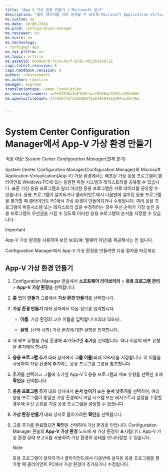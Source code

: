 ```yaml
---
title: "App-V 가상 환경 만들기 | Microsoft 문서"
description: "앱이 데이터를 서로 공유할 수 있도록 Microsoft Application Virtualization을 사용하여 가상 환경을 만듭니다."
ms.custom: na
ms.date: 10/06/2016
ms.prod: configuration-manager
ms.reviewer: na
ms.suite: na
ms.technology:
- configmgr-app
ms.tgt_pltfrm: na
ms.topic: article
ms.assetid: b6b86078-fcc4-46cf-87d6-4b52b914b712
caps.latest.revision: 6
caps.handback.revision: 0
author: robstackmsft
ms.author: robstack
manager: angrobe
translationtype: Human Translation
ms.sourcegitcommit: aa9e87830a3a51b01fae29b564c9267ec930a60d
ms.openlocfilehash: 377ed9732fb16b062f53e78504aea394acdb7462


---
```

# <a name="create-app-v-virtual-environments-in-system-center-configuration-manager"></a>System Center Configuration Manager에서 App-V 가상 환경 만들기

*적용 대상: System Center Configuration Manager(현재 분기)*

System Center Configuration Manager(Configuration Manager)의 Microsoft Application Virtualization(App-V) 가상 환경에서는 배포된 가상 응용 프로그램이 클라이언트 Windows PC에 있는 동일한 파일 시스템과 레지스트리를 공유할 수 있습니다. 표준 가상 응용 프로그램과 달리 이러한 응용 프로그램은 서로 데이터를 공유할 수 있습니다. 응용 프로그램이 설치되거나 클라이언트에서 다음번에 설치된 응용 프로그램을 평가할 때 클라이언트 PC에서 가상 환경이 만들어지거나 수정됩니다. 여러 응용 프로그램이 파일시스템 또는 레지스트리 값을 수정하려는 경우 우선 순위가 가장 높은 응용 프로그램이 우선권을 가질 수 있도록 이러한 응용 프로그램의 순서를 지정할 수 있습니다.  

> [!IMPORTANT]  
>  App-V 가상 환경을 사용하여 보안 보호(예: 맬웨어 차단)를 제공해서는 안 됩니다.  

 Configuration Manager에서 App-V 가상 환경을 만들려면 다음 절차를 따르세요.  

## <a name="create-an-app-v-virtual-environment"></a>App-V 가상 환경 만들기  

1.  Configuration Manager 콘솔에서 **소프트웨어 라이브러리** > **응용 프로그램 관리** > **App-V 가상 환경**을 선택합니다.  

3.  **홈** 탭의 **만들기** 그룹에서 **가상 환경 만들기**를 선택합니다.  

4.  **가상 환경 만들기** 대화 상자에서 다음 정보를 입력합니다.  

    -   **이름**.  가상 환경의 고유 이름을 입력합니다(최대 128자).  

    -   **설명**. (선택 사항) 가상 환경에 대한 설명을 입력합니다.  

5.  새 배포 유형을 가상 환경에 추가하려면 **추가**를 선택합니다. 하나 이상의 배포 유형을 추가해야 합니다.  

6.  **응용 프로그램 추가** 대화 상자에서 **그룹 이름**(최대 128자)을 지정합니다. 이 이름을 사용하여 가상 환경에 추가하는 응용 프로그램 그룹을 참조합니다.  

7.  **추가**를 선택하고 그룹에 추가할 App-V 5 응용 프로그램과 배포 유형을 선택한 후에 **확인**을 선택합니다.  

8.  **응용 프로그램 추가** 대화 상자에서 **순서 높이기** 또는 **순서 낮추기**를 선택하여, 여러 응용 프로그램이 동일한 가상 환경에서 파일 시스템 또는 레지스트리 설정을 수정할 경우에 우선 순위를 가질 응용 프로그램을 설정할 수 있습니다.  

9. **가상 환경 만들기** 대화 상자로 돌아가려면 **확인**을 선택합니다.  

10. 그룹 추가를 완료했으면 **확인**을 선택하여 가상 환경을 만듭니다. Configuration Manager 콘솔의 **App-V 가상 환경** 노드에 새 가상 환경이 표시됩니다. App-V 가상 환경 상태 보고서를 사용하여 가상 환경의 상태를 모니터링할 수 있습니다.  

    > [!NOTE]  
    >  응용 프로그램이 설치되거나 클라이언트에서 다음번에 설치된 응용 프로그램을 평가할 때 클라이언트 PC에서 가상 환경이 추가되거나 수정됩니다.  



<!--HONumber=Dec16_HO3-->


